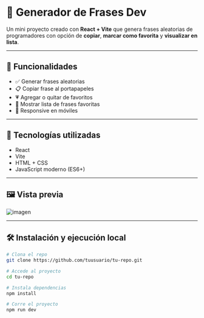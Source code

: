 # 💬 Generador de Frases Dev

Un mini proyecto creado con **React + Vite** que genera frases aleatorias de programadores con opción de **copiar**, **marcar como favorita** y **visualizar en lista**.

---

## 🚀 Funcionalidades

- ✅ Generar frases aleatorias
- 📋 Copiar frase al portapapeles
- 💗 Agregar o quitar de favoritos
- 📜 Mostrar lista de frases favoritas
- 📱 Responsive en móviles

---

## 🧠 Tecnologías utilizadas

- React
- Vite
- HTML + CSS
- JavaScript moderno (ES6+)

---

## 🖼️ Vista previa

![imagen](https://github.com/user-attachments/assets/7e6f9f18-e0ca-4e65-9399-285e58922b31)


---

## 🛠️ Instalación y ejecución local

```bash
# Clona el repo
git clone https://github.com/tuusuario/tu-repo.git

# Accede al proyecto
cd tu-repo

# Instala dependencias
npm install

# Corre el proyecto
npm run dev
```
